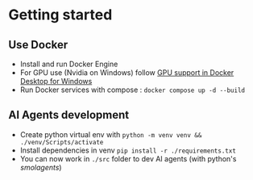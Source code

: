 # Getting started

## Use Docker

- Install and run Docker Engine
- For GPU use (Nvidia on Windows) follow [GPU support in Docker Desktop for Windows
](https://docs.docker.com/desktop/features/gpu/)
- Run Docker services with compose : `docker compose up -d --build`

## AI Agents development

- Create python virtual env with `python -m venv venv && ./venv/Scripts/activate`
- Install dependencies in venv `pip install -r ./requirements.txt`
- You can now work in `./src` folder to dev AI agents (with python's *smolagents*)